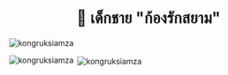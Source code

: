 <h1 align="center">👋 เด็กชาย "ก้องรักสยาม"</h1>
<p align="left"> <img src="https://komarev.com/ghpvc/?username=kongruksiamza&label=Profile%20views&color=0e75b6&style=flat" alt="kongruksiamza" /> </p>

<p><img align="left" src="https://github-readme-stats.vercel.app/api/top-langs?username=kongruksiamza&show_icons=true&locale=en&layout=compact" alt="kongruksiamza" /></p>

<p>&nbsp;<img align="center" src="https://github-readme-stats.vercel.app/api?username=kongruksiamza&show_icons=true&locale=en" alt="kongruksiamza" /></p>
